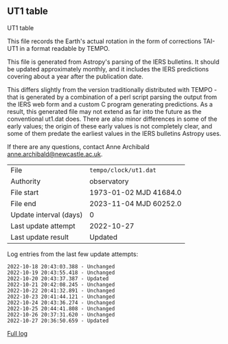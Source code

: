 
## UT1 table

UT1 table

This file records the Earth's actual rotation in the form of
corrections TAI-UT1 in a format readable by TEMPO.

This file is generated from Astropy's parsing of the IERS
bulletins. It should be updated approximately monthly, and it
includes the IERS predictions covering about a year after the
publication date.

This differs slightly from the version traditionally distributed
with TEMPO - that is generated by a combination of a perl script
parsing the output from the IERS web form and a custom C program
generating predictions. As a result, this generated file may not
extend as far into the future as the conventional ut1.dat does.
There are also minor differences in some of the early values; the
origin of these early values is not completely clear, and some of
them predate the earliest values in the IERS bulletins Astropy uses.

If there are any questions, contact Anne Archibald
<anne.archibald@newcastle.ac.uk>.

|     |     |
|:--- |:--- |
| File | `tempo/clock/ut1.dat` |
| Authority | observatory |
| File start | 1973-01-02 MJD 41684.0 |
| File end | 2023-11-04 MJD 60252.0 |
| Update interval (days) | 0 |
| Last update attempt | 2022-10-27 |
| Last update result | Updated |

Log entries from the last few update attempts:
```
2022-10-18 20:43:03.388 - Unchanged
2022-10-19 20:43:55.418 - Unchanged
2022-10-20 20:43:37.387 - Updated
2022-10-21 20:42:08.245 - Unchanged
2022-10-22 20:41:32.891 - Unchanged
2022-10-23 20:41:44.121 - Unchanged
2022-10-24 20:43:36.274 - Unchanged
2022-10-25 20:44:41.808 - Unchanged
2022-10-26 20:37:31.620 - Unchanged
2022-10-27 20:36:50.659 - Updated
```
[Full log](https://raw.githubusercontent.com/ipta/pulsar-clock-corrections/main/log/tempo/clock/ut1.dat.log)
